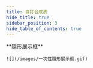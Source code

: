 ```yaml
---
title: 自訂合成表
hide_title: true
sidebar_position: 3
hide_table_of_contents: true
---
```


<div style={{ textAlign: "center" }}>
    **隱形展示框**

    ![](/images/一次性隱形展示框.gif)
</div>